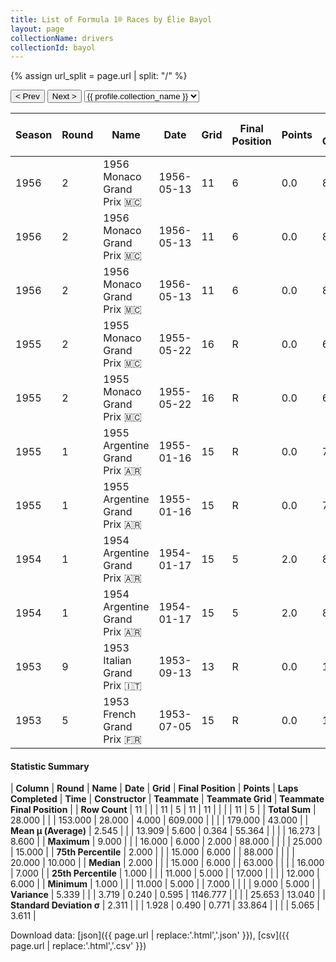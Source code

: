 ```yaml
---
title: List of Formula 1® Races by Élie Bayol
layout: page
collectionName: drivers
collectionId: bayol
---
```


{% assign url_split = page.url | split: "/" %}
<div id="collection-navigation">
<button onclick="selector.options[selector.selectedIndex-1].value && (window.location = selector.options[selector.selectedIndex-1].value);">&lt; Prev</button>
<button onclick="selector.options[selector.selectedIndex+1].value && (window.location = selector.options[selector.selectedIndex+1].value);">Next &gt;</button>
<select id="selector" onchange="this.options[this.selectedIndex].value && (window.location = this.options[this.selectedIndex].value);">
  {% for collectionId in site.data[page.collectionName].refs %}
    {% if collectionId == page.collectionId %}
      {% assign selected = "selected" %}
    {% else %}
      {% assign selected = "" %}
    {% endif %}
    {% assign profile = site.data[page.collectionName][collectionId].profile %}
    <option value="/f1/{{ page.collectionName }}/{{ collectionId }}/{{ url_split[4] }}" {{ selected }}>{{ profile.collection_name }}</option>
  {% endfor %}
</select>
</div>

| Season | Round | Name | Date | Grid | Final Position | Points | Laps Completed | Time | Constructor | Teammate | Teammate Grid | Teammate Final Position |
|--|--|--|--|--|--|--|--|--|--|--|--|--|
| 1956 | 2 | 1956 Monaco Grand Prix 🇲🇨 | 1956-05-13 | 11 | 6 | 0.0 | 88 |   | Gordini 🇫🇷 | [Hernando da Silva Ramos 🇧🇷](/f1/drivers/ramos) | 14 | 5 |
| 1956 | 2 | 1956 Monaco Grand Prix 🇲🇨 | 1956-05-13 | 11 | 6 | 0.0 | 88 |   | Gordini 🇫🇷 | [Robert Manzon 🇫🇷](/f1/drivers/manzon) | 12 | R |
| 1956 | 2 | 1956 Monaco Grand Prix 🇲🇨 | 1956-05-13 | 11 | 6 | 0.0 | 88 |   | Gordini 🇫🇷 | [André Pilette 🇧🇪](/f1/drivers/andre_pilette) | 11 | 6 |
| 1955 | 2 | 1955 Monaco Grand Prix 🇲🇨 | 1955-05-22 | 16 | R | 0.0 | 63 |   | Gordini 🇫🇷 | [Jacques Pollet 🇫🇷](/f1/drivers/pollet) | 20 | 7 |
| 1955 | 2 | 1955 Monaco Grand Prix 🇲🇨 | 1955-05-22 | 16 | R | 0.0 | 63 |   | Gordini 🇫🇷 | [Robert Manzon 🇫🇷](/f1/drivers/manzon) | 13 | R |
| 1955 | 1 | 1955 Argentine Grand Prix 🇦🇷 | 1955-01-16 | 15 | R | 0.0 | 7 |   | Gordini 🇫🇷 | [Jesús Iglesias 🇦🇷](/f1/drivers/iglesias) | 17 | R |
| 1955 | 1 | 1955 Argentine Grand Prix 🇦🇷 | 1955-01-16 | 15 | R | 0.0 | 7 |   | Gordini 🇫🇷 | [Pablo Birger 🇦🇷](/f1/drivers/birger) | 9 | R |
| 1954 | 1 | 1954 Argentine Grand Prix 🇦🇷 | 1954-01-17 | 15 | 5 | 2.0 | 85 |   | Gordini 🇫🇷 | [Jean Behra 🇫🇷](/f1/drivers/behra) | 17 | D |
| 1954 | 1 | 1954 Argentine Grand Prix 🇦🇷 | 1954-01-17 | 15 | 5 | 2.0 | 85 |   | Gordini 🇫🇷 | [Roger Loyer 🇫🇷](/f1/drivers/loyer) | 16 | R |
| 1953 | 9 | 1953 Italian Grand Prix 🇮🇹 | 1953-09-13 | 13 | R | 0.0 | 17 |   | OSCA 🇮🇹 | [Louis Chiron 🇲🇨](/f1/drivers/chiron) | 25 | 10 |
| 1953 | 5 | 1953 French Grand Prix 🇫🇷 | 1953-07-05 | 15 | R | 0.0 | 18 |   | OSCA 🇮🇹 | [Louis Chiron 🇲🇨](/f1/drivers/chiron) | 25 | 15 |

#### Statistic Summary

| **Column** | **Round** | **Name** | **Date** | **Grid** | **Final Position** | **Points** | **Laps Completed** | **Time** | **Constructor** | **Teammate** | **Teammate Grid** | **Teammate Final Position** |
| **Row Count** | 11 |  |  | 11 | 5 | 11 | 11 |  |  |  | 11 | 5 |
| **Total Sum** | 28.000 |  |  | 153.000 | 28.000 | 4.000 | 609.000 |  |  |  | 179.000 | 43.000 |
| **Mean μ (Average)** | 2.545 |  |  | 13.909 | 5.600 | 0.364 | 55.364 |  |  |  | 16.273 | 8.600 |
| **Maximum** | 9.000 |  |  | 16.000 | 6.000 | 2.000 | 88.000 |  |  |  | 25.000 | 15.000 |
| **75th Percentile** | 2.000 |  |  | 15.000 | 6.000 |  | 88.000 |  |  |  | 20.000 | 10.000 |
| **Median** | 2.000 |  |  | 15.000 | 6.000 |  | 63.000 |  |  |  | 16.000 | 7.000 |
| **25th Percentile** | 1.000 |  |  | 11.000 | 5.000 |  | 17.000 |  |  |  | 12.000 | 6.000 |
| **Minimum** | 1.000 |  |  | 11.000 | 5.000 |  | 7.000 |  |  |  | 9.000 | 5.000 |
| **Variance** | 5.339 |  |  | 3.719 | 0.240 | 0.595 | 1146.777 |  |  |  | 25.653 | 13.040 |
| **Standard Deviation σ** | 2.311 |  |  | 1.928 | 0.490 | 0.771 | 33.864 |  |  |  | 5.065 | 3.611 |

Download data: [json]({{ page.url | replace:'.html','.json' }}), [csv]({{ page.url | replace:'.html','.csv' }})
